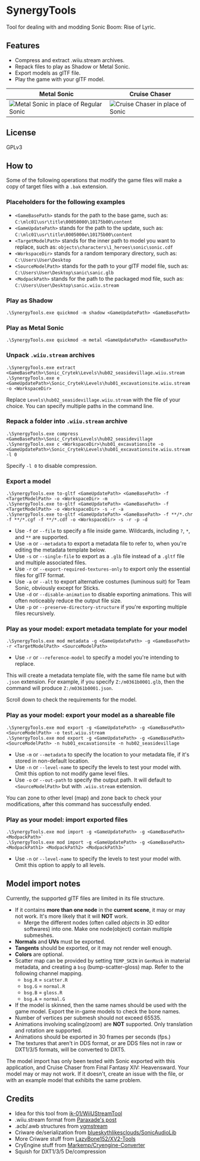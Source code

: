 # SynergyTools
Tool for dealing with and modding Sonic Boom: Rise of Lyric.

## Features
* Compress and extract .wiiu.stream archives.
* Repack files to play as Shadow or Metal Sonic.
* Export models as glTF file.
* Play the game with your glTF model. 

| Metal Sonic                                                                                                                                                         | Cruise Chaser                                                                                                                                               | 
|---------------------------------------------------------------------------------------------------------------------------------------------------------------------|-------------------------------------------------------------------------------------------------------------------------------------------------------------| 
| ![Metal Sonic in place of Regular Sonic](https://github-production-user-asset-6210df.s3.amazonaws.com/3614868/253370854-7f236860-8449-4663-b658-391baa8fc262.png)   | ![Cruise Chaser in place of Sonic](https://github-production-user-asset-6210df.s3.amazonaws.com/3614868/255335915-243d7696-5209-4015-b3ef-11748d69d46d.png) |

## License
GPLv3

## How to
Some of the following operations that modify the game files will make a copy of target files with a `.bak` extension.

### Placeholders for the following examples
* `<GameBasePath>` stands for the path to the base game, such as: `C:\mlc01\usr\title\00050000\10175b00\content`
* `<GameUpdatePath>` stands for the path to the update, such as: `C:\mlc01\usr\title\0005000e\10175b00\content`
* `<TargetModelPath>` stands for the inner path to model you want to replace, such as: `objects\characters\1_heroes\sonic\sonic.cdf`
* `<WorkspaceDir>` stands for a random temporary directory, such as: `C:\Users\User\Desktop`
* `<SourceModelPath>` stands for the path to your glTF model file, such as: `C:\Users\User\Desktop\sanic\sanic.glb`
* `<ModpackPath>` stands for the path to the packaged mod file, such as: `C:\Users\User\Desktop\sanic.wiiu.stream`

### Play as Shadow
```
.\SynergyTools.exe quickmod -m shadow <GameUpdatePath> <GameBasePath>
```

### Play as Metal Sonic
```
.\SynergyTools.exe quickmod -m metal <GameUpdatePath> <GameBasePath>
```

### Unpack `.wiiu.stream` archives
```
.\SynergyTools.exe extract <GameBasePath>\Sonic_Crytek\Levels\hub02_seasidevillage.wiiu.stream
.\SynergyTools.exe e <GameUpdatePath>\Sonic_Crytek\Levels\hub01_excavationsite.wiiu.stream -o <WorkspaceDir>
```
Replace `Levels\hub02_seasidevillage.wiiu.stream` with the file of your choice. You can specify multiple paths in the command line.

### Repack a folder into `.wiiu.stream` archive
```
.\SynergyTools.exe compress <GameBasePath>\Sonic_Crytek\Levels\hub02_seasidevillage
.\SynergyTools.exe c <WorkspaceDir>\hub01_excavationsite -o <GameUpdatePath>\Sonic_Crytek\Levels\hub01_excavationsite.wiiu.stream -l 0
```
Specify `-l 0` to disable compression.

### Export a model
```
.\SynergyTools.exe to-gltf <GameUpdatePath> <GameBasePath> -f <TargetModelPath> -o <WorkspaceDir> -m
.\SynergyTools.exe to-gltf <GameUpdatePath> <GameBasePath> -f <TargetModelPath> -o <WorkspaceDir> -s -r -a
.\SynergyTools.exe to-gltf <GameUpdatePath> <GameBasePath> -f **/*.chr -f **/*.cgf -f **/*.cdf -o <WorkspaceDir> -s -r -p -d
```
* Use `-f` or `--file` to specify a file inside game. Wildcards, including `?`, `*`, and `**` are supported.
* Use `-m` or `--metadata` to export a metadata file to refer to, when you're editing the metadata template below.
* Use `-s` or `--single-file` to export as a `.glb` file instead of a `.gltf` file and multiple associated files.
* Use `-r` or `--export-required-textures-only` to export only the essential files for glTF format.
* Use `-a` or `--alt` to export alternative costumes (luminous suit) for Team Sonic, obviously except for Sticks.
* Use `-d` or `--disable-animation` to disable exporting animations. This will often noticeably reduce the output file size.
* Use `-p` or `--preserve-directory-structure` if you're exporting multiple files recursively.

### Play as your model: export metadata template for your model
```
.\SynergyTools.exe mod metadata -g <GameUpdatePath> -g <GameBasePath> -r <TargetModelPath> <SourceModelPath>
```
* Use `-r` or `--reference-model` to specify a model you're intending to replace.

This will create a metadata template file, with the same file name but with `.json` extension.
For example, if you specify `Z:/m0361b0001.glb`, then the command will produce `Z:/m0361b0001.json`.

Scroll down to check the requirements for the model.

### Play as your model: export your model as a shareable file
```
.\SynergyTools.exe mod export -g <GameUpdatePath> -g <GameBasePath> <SourceModelPath> -o test.wiiu.stream
.\SynergyTools.exe mod export -g <GameUpdatePath> -g <GameBasePath> <SourceModelPath> -n hub01_excavationsite -n hub02_seasidevillage
```
* Use `-m` or `--metadata` to specify the location to your metadata file, if it's stored in non-default location.
* Use `-n` or `--level-name` to specify the levels to test your model with. Omit this option to not modify game level files.
* Use `-o` or `--out-path` to specify the output path. It will default to `<SourceModelPath>` but with `.wiiu.stream` extension.

You can zone to other level (map) and zone back to check your modifications, after this command has successfully ended.

### Play as your model: import exported files
```
.\SynergyTools.exe mod import -g <GameUpdatePath> -g <GameBasePath> <ModpackPath>`
.\SynergyTools.exe mod import -g <GameUpdatePath> -g <GameBasePath> <ModpackPath1> <ModpackPath2> <ModpackPath3>`
```
* Use `-n` or `--level-name` to specify the levels to test your model with. Omit this option to apply to all levels.

## Model import notes
Currently, the supported glTF files are limited in its file structure.
* If it contains **more than one node** in the **current scene**, it may or may not work.
  It's more likely that it will **NOT** work.
  * Merge the different nodes (often called *objects* in 3D editor softwares) into one.
    Make one node(object) contain multiple submeshes.
* **Normals** and **UVs** must be exported.
* **Tangents** should be exported, or it may not render well enough.
* **Colors** are optional.
* Scatter map can be provided by setting `TEMP_SKIN` in `GenMask` in material metadata, and creating a `bsg`
  (bump-scatter-gloss) map. Refer to the following channel mapping.
  * `bsg.R` = `scatter.R`
  * `bsg.G` = `normal.R`
  * `bsg.B` = `gloss.R`
  * `bsg.A` = `normal.G`
* If the model is skinned, then the same names should be used with the game model.
  Export the in-game models to check the bone names.
* Number of vertices per submesh should not exceed 65535.
* Animations involving scaling(zoom) are **NOT** supported. Only translation and rotation are supported.
* Animations should be exported in 30 frames per seconds (fps.)
* The textures that aren't in DDS format, or are DDS files not in raw or DXT1/3/5 formats, will be converted to DXT5.

The model import has only been tested with Sonic exported with this application, and Cruise Chaser from Final Fantasy XIV: Heavensward.
Your model may or may not work. If it doesn't, create an issue with the file, or with an example model that exhibits the same problem.

## Credits
* Idea for this tool from [ik-01/WiiUStreamTool](https://github.com/ik-01/WiiUStreamTool)
* .wiiu.stream format from [Paraxade's post](https://forums.sonicretro.org/index.php?posts/811201/)
* .acb/.awb structures from [vgmstream](https://github.com/vgmstream/vgmstream)
* Criware de/serialization from [blueskythlikesclouds/SonicAudioLib](https://github.com/blueskythlikesclouds/SonicAudioTools)
* More Criware stuff from [LazyBone152/XV2-Tools](https://github.com/LazyBone152/XV2-Tools)
* CryEngine stuff from [Markemp/Cryengine-Converter](https://github.com/Markemp/Cryengine-Converter)
* Squish for DXT1/3/5 De/compression

